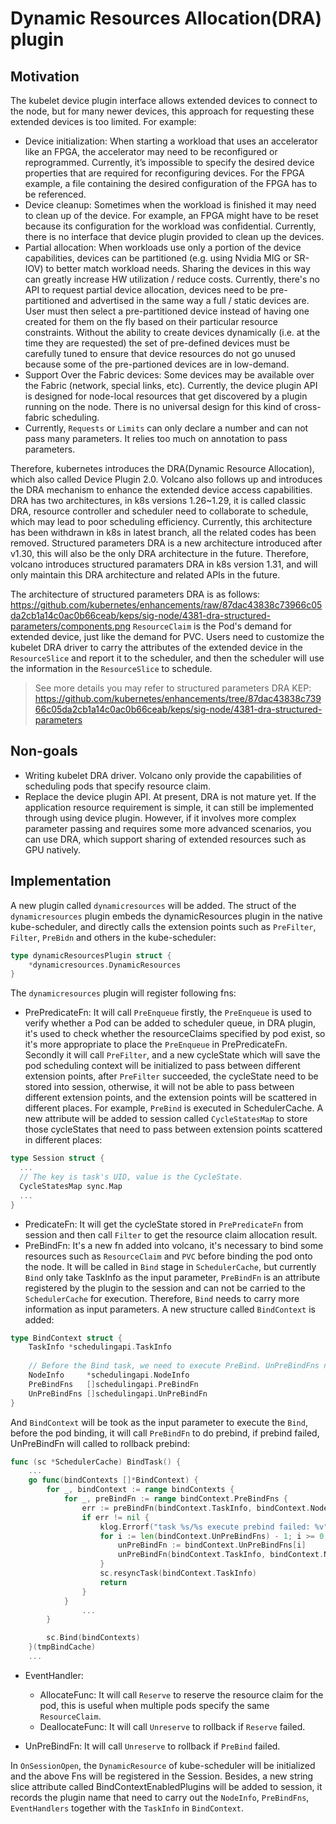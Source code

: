 # Dynamic Resources Allocation(DRA) plugin
## Motivation
The kubelet device plugin interface allows extended devices to connect to the node, but for many newer devices, 
this approach for requesting these extended devices is too limited. For example:

- Device initialization: When starting a workload that uses an accelerator like an FPGA, the accelerator may need to be reconfigured 
  or reprogrammed. Currently, it’s impossible to specify the desired device properties that are required for reconfiguring devices. 
  For the FPGA example, a file containing the desired configuration of the FPGA has to be referenced.
- Device cleanup: Sometimes when the workload is finished it may need to clean up of the device. For example, an FPGA might have 
  to be reset because its configuration for the workload was confidential. Currently, there is no interface that device plugin provided 
  to clean up the devices.
- Partial allocation: When workloads use only a portion of the device capabilities, devices can be partitioned (e.g. using Nvidia MIG or SR-IOV) to better match workload needs. 
  Sharing the devices in this way can greatly increase HW utilization / reduce costs. Currently, there's no API to request partial device allocation, devices need to be 
  pre-partitioned and advertised in the same way a full / static devices are. User must then select a pre-partitioned device instead of having one created for them on the fly 
  based on their particular resource constraints. Without the ability to create devices dynamically (i.e. at the time they are requested) the set of pre-defined devices must 
  be carefully tuned to ensure that device resources do not go unused because some of the pre-partioned devices are in low-demand.
- Support Over the Fabric devices: Some devices may be available over the Fabric (network, special links, etc). Currently, the device plugin API is designed for node-local resources 
  that get discovered by a plugin running on the node. There is no universal design for this kind of cross-fabric scheduling. 
- Currently, `Requests` or `Limits` can only declare a number and can not pass many parameters. It relies too much on annotation to pass parameters.

Therefore, kubernetes introduces the DRA(Dynamic Resource Allocation), which also called Device Plugin 2.0. Volcano also follows up and introduces the DRA mechanism to 
enhance the extended device access capabilities. DRA has two architectures, in k8s versions 1.26~1.29, it is called classic DRA, 
resource controller and scheduler need to collaborate to schedule, which may lead to poor scheduling efficiency. Currently, this architecture has been withdrawn in k8s in latest branch, 
all the related codes has been removed. Structured parameters DRA is a new architecture introduced after v1.30, this will also be the only DRA architecture in the future. 
Therefore, volcano introduces structured paramaters DRA in k8s version 1.31, and will only maintain this DRA architecture and related APIs in the future.

The architecture of structured parameters DRA is as follows:
https://github.com/kubernetes/enhancements/raw/87dac43838c73966c05da2cb1a14c0ac0b66ceab/keps/sig-node/4381-dra-structured-parameters/components.png
`ResourceClaim` is the Pod's demand for extended device, just like the demand for PVC. Users need to customize the kubelet DRA driver to carry the attributes of the extended device in the `ResourceSlice` 
and report it to the scheduler, and then the scheduler will use the information in the `ResourceSlice` to schedule. 

> See more details you may refer to structured parameters DRA KEP: https://github.com/kubernetes/enhancements/tree/87dac43838c73966c05da2cb1a14c0ac0b66ceab/keps/sig-node/4381-dra-structured-parameters

## Non-goals
- Writing kubelet DRA driver. Volcano only provide the capabilities of scheduling pods that specify resource claim. 
- Replace the device plugin API. At present, DRA is not mature yet. If the application resource requirement is simple, it can still be implemented through using device plugin. 
However, if it involves more complex parameter passing and requires some more advanced scenarios, you can use DRA, which support sharing of extended resources such as GPU natively.
## Implementation
A new plugin called `dynamicresources` will be added. The struct of the `dynamicresources` plugin embeds the dynamicResources plugin 
in the native kube-scheduler, and directly calls the extension points such as `PreFilter`, `Filter`, `PreBidn` and others in the kube-scheduler:
```go
type dynamicResourcesPlugin struct {
	*dynamicresources.DynamicResources
}
```
The `dynamicresources` plugin will register following fns:
- PrePredicateFn:
It will call `PreEnqueue` firstly, the `PreEnqueue` is used to verify whether a Pod can be added to scheduler queue, in DRA plugin, 
it's used to check whether the resourceClaims specified by pod exist, so it's more appropriate to place the `PreEnqueue` in PrePredicateFn.
Secondly it will call `PreFilter`, and a new cycleState which will save the pod scheduling context will be initialized to pass between different extension points,
after `PreFilter` succeeded, the cycleState need to be stored into session, otherwise, it will not be able to pass between different extension points, 
and the extension points will be scattered in different places. For example, `PreBind` is executed in SchedulerCache. A new attribute will be added to 
session called `CycleStatesMap` to store those cycleStates that need to pass between extension points scattered in different places:
```go
type Session struct {
  ...
  // The key is task's UID, value is the CycleState.
  CycleStatesMap sync.Map
  ...
}
```
- PredicateFn:
It will get the cycleState stored in `PrePredicateFn` from session and then call `Filter` to get the resource claim allocation result.
- PreBindFn:
It's a new fn added into volcano, it's necessary to bind some resources such as `ResourceClaim` and `PVC` before binding the pod onto the node. 
It will be called in `Bind` stage in `SchedulerCache`, but currently `Bind` only take TaskInfo as the input parameter, 
`PreBindFn` is an attribute registered by the plugin to the session and can not be carried to the `SchedulerCache` for execution. 
Therefore, `Bind` needs to carry more information as input parameters. A new structure called `BindContext` is added:
```go
type BindContext struct {
    TaskInfo *schedulingapi.TaskInfo
    
    // Before the Bind task, we need to execute PreBind. UnPreBindFns need to be executed when prebind fails.
    NodeInfo     *schedulingapi.NodeInfo
    PreBindFns   []schedulingapi.PreBindFn
    UnPreBindFns []schedulingapi.UnPreBindFn
}
```
And `BindContext` will be took as the input parameter to execute the `Bind`, before the pod binding, it will call `PreBindFn` to do prebind,
if prebind failed, UnPreBindFn will called to rollback prebind:
```go
func (sc *SchedulerCache) BindTask() {
	...
	go func(bindContexts []*BindContext) {
		for _, bindContext := range bindContexts {
			for _, preBindFn := range bindContext.PreBindFns {
				err := preBindFn(bindContext.TaskInfo, bindContext.NodeInfo)
				if err != nil {
					klog.Errorf("task %s/%s execute prebind failed: %v", bindContext.TaskInfo.Namespace, bindContext.TaskInfo.Name, err)
					for i := len(bindContext.UnPreBindFns) - 1; i >= 0; i-- {
						unPreBindFn := bindContext.UnPreBindFns[i]
						unPreBindFn(bindContext.TaskInfo, bindContext.NodeInfo)
					}
					sc.resyncTask(bindContext.TaskInfo)
					return
				}
			}
                ...
		}

		sc.Bind(bindContexts)
	}(tmpBindCache)
	...
```
- EventHandler: 
  - AllocateFunc: It will call `Reserve` to reserve the resource claim for the pod, this is useful when multiple pods specify the same `ResourceClaim`.
  - DeallocateFunc: It will call `Unreserve` to rollback if `Reserve` failed.

- UnPreBindFn: It will call `Unreserve` to rollback if `PreBind` failed.

In `OnSessionOpen`, the `DynamicResource` of kube-scheduler will be initialized and the above Fns will be registered in the Session.
Besides, a new string slice attribute called BindContextEnabledPlugins will be added to session, it records the plugin name that need to
carry out the `NodeInfo`, `PreBindFns`, `EventHandlers` together with the `TaskInfo` in `BindContext`.  